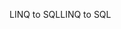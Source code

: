 <span data-ttu-id="d51b8-101">LINQ to SQL</span><span class="sxs-lookup"><span data-stu-id="d51b8-101">LINQ to SQL</span></span>